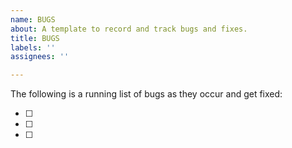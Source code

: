 ```yaml
---
name: BUGS
about: A template to record and track bugs and fixes.
title: BUGS
labels: ''
assignees: ''

---
```


The following is a running list of bugs as they occur and get fixed:

- [ ] <bug>
- [ ] <bug>
- [ ] <bug>

